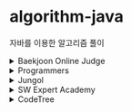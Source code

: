 # algorithm-java

자바를 이용한 알고리즘 풀이

<details>
    <summary>Baekjoon Online Judge</summary>

- 1012 - [유기농 배추](src/main/java/Baekjoon/BOJ_1012.java)
- 1018 - [체스판 다시 칠하기](src/main/java/Baekjoon/BOJ_1018.java)
- 1026 - [보물](src/main/java/Baekjoon/BOJ_1026.java)
- 1038 - [감소하는 수](src/main/java/Baekjoon/BOJ_1038.java)
- 1043 - [거짓말](src/main/java/Baekjoon/BOJ_1043.java)
- 1062 - [가르침](src/main/java/Baekjoon/BOJ_1062.java)
- 1074 - [Z](src/main/java/Baekjoon/BOJ_1074.java)
- 1080 - [행렬](src/main/java/Baekjoon/BOJ_1080.java)
- 1107 - [리모컨](src/main/java/Baekjoon/BOJ_1107.java)
- 1138 - [한 줄로 서기](src/main/java/Baekjoon/BOJ_1138.java)
- 1149 - [RGB거리](src/main/java/Baekjoon/BOJ_1149.java)
- 1158 - [요세푸스 문제](src/main/java/Baekjoon/BOJ_1158.java)
- 1182 - [부분수열의 합](src/main/java/Baekjoon/BOJ_1182.java)
- 1197 - [최소 스패닝 트리](src/main/java/Baekjoon/BOJ_1197.java)
- 1202 - [파티](src/main/java/Baekjoon/BOJ_1202.java)
- 1238 - [파티](src/main/java/Baekjoon/BOJ_1238.java)
- 1244 - [스위치 켜고 끄기](src/main/java/Baekjoon/BOJ_1244.java)
- 1253 - [좋다](src/main/java/Baekjoon/BOJ_1253.java)
- 1260 - [DFS와 BFS](src/main/java/Baekjoon/BOJ_1260.java)
- 1261 - [알고스팟](src/main/java/Baekjoon/BOJ_1261.java)
- 1269 - [대칭 차집합](src/main/java/Baekjoon/BOJ_1269.java)
- 1339 - [단어 수학](src/main/java/Baekjoon/BOJ_1339.java)
- 1342 - [비밀 모임](src/main/java/Baekjoon/BOJ_1342.java)
- 1374 - [강의실](src/main/java/Baekjoon/BOJ_1374.java)
- 1463 - [1로 만들기](src/main/java/Baekjoon/BOJ_1463.java)
- 1477 - [휴게소 세우기](src/main/java/Baekjoon/BOJ_1477.java)
- 1484 - [다이어트](src/main/java/Baekjoon/BOJ_1484.java)
- 1504 - [특정한 최단 경로](src/main/java/Baekjoon/BOJ_1504.java)
- 1520 - [내리막 길](src/main/java/Baekjoon/BOJ_1520.java)
- 1541 - [잃어버린 괄호](src/main/java/Baekjoon/BOJ_1541.java)
- 1592 - [영식이와 친구들](src/main/java/Baekjoon/BOJ_1592.java)
- 1600 - [말이 되고픈 원숭이](src/main/java/Baekjoon/BOJ_1600.java)
- 1654 - [랜선 자르기](src/main/java/Baekjoon/BOJ_1654.java)
- 1655 - [가운데를 말해요](src/main/java/Baekjoon/BOJ_1655.java)
- 1697 - [숨바꼭질](src/main/java/Baekjoon/BOJ_1697.java)
- 1713 - [후보 추천하기](src/main/java/Baekjoon/BOJ_1713.java)
- 1715 - [카드 정렬하기](src/main/java/Baekjoon/BOJ_1715.java)
- 1717 - [집합의 표현](src/main/java/Baekjoon/BOJ_1717.java)
- 1719 - [택배](src/main/java/Baekjoon/BOJ_1719.java)
- 1743 - [음식물 피하기](src/main/java/Baekjoon/BOJ_1743.java)
- 1753 - [최단경로](src/main/java/Baekjoon/BOJ_1753.java)
- 1755 - [숫자놀이](src/main/java/Baekjoon/BOJ_1755.java)
- 1759 - [암호 만들기](src/main/java/Baekjoon/BOJ_1759.java)
- 1764 - [듣보잡](src/main/java/Baekjoon/BOJ_1764.java)
- 1766 - [문제집](src/main/java/Baekjoon/BOJ_1766.java)
- 1789 - [수들의 합](src/main/java/Baekjoon/BOJ_1789.java)
- 1806 - [부분합](src/main/java/Baekjoon/BOJ_1806.java)
- 1817 - [짐 챙기는 숌](src/main/java/Baekjoon/BOJ_1817.java)
- 1865 - [웜홀](src/main/java/Baekjoon/BOJ_1865.java)
- 1874 - [스택 수열](src/main/java/Baekjoon/BOJ_1874.java)
- 1890 - [암호 만들기](src/main/java/Baekjoon/BOJ_1890.java)
- 1904 - [01타일](src/main/java/Baekjoon/BOJ_1904.java)
- 1912 - [연속합](src/main/java/Baekjoon/BOJ_1912.java)
- 1916 - [최소비용 구하기](src/main/java/Baekjoon/BOJ_1916.java)
- 1920 - [수 찾기](src/main/java/Baekjoon/BOJ_1920.java)
- 1922 - [네트워크 연결](src/main/java/Baekjoon/BOJ_1922.java)
- 1927 - [최소 힙](src/main/java/Baekjoon/BOJ_1927.java)
- 1932 - [정수 삼각형](src/main/java/Baekjoon/BOJ_1932.java)
- 1939 - [중량제한](src/main/java/Baekjoon/BOJ_1939.java)
- 1941 - [소문난 칠공주](src/main/java/Baekjoon/BOJ_1941.java)
- 1946 - [신입 사원](src/main/java/Baekjoon/BOJ_1946.java)
- 1956 - [운동](src/main/java/Baekjoon/BOJ_1956.java)
- 1987 - [알파벳](src/main/java/Baekjoon/BOJ_1987.java)
- 1992 - [쿼드트리](src/main/java/Baekjoon/BOJ_1992.java)
- 2002 - [추월](src/main/java/Baekjoon/BOJ_2002.java)
- 2003 - [수들의 합 2](src/main/java/Baekjoon/BOJ_2003.java)
- 2012 - [등수 매기기](src/main/java/Baekjoon/BOJ_2012.java)
- 2075 - [N번째 큰 수](src/main/java/Baekjoon/BOJ_2075.java)
- 2110 - [공유기 설치](src/main/java/Baekjoon/BOJ_2110.java)
- 2116 - [주사위 쌓기](src/main/java/Baekjoon/BOJ_2116.java)
- 2138 - [전구와 스위치](src/main/java/Baekjoon/BOJ_2138.java)
- 2146 - [다리 만들기](src/main/java/Baekjoon/BOJ_2146.java)
- 2151 - [거울 설치](src/main/java/Baekjoon/BOJ_2151.java)
- 2178 - [미로 탐색](src/main/java/Baekjoon/BOJ_2178.java)
- 2206 - [벽 부수고 이동하기](src/main/java/Baekjoon/BOJ_2206.java)
- 2210 - [숫자판 점프](src/main/java/Baekjoon/BOJ_2210.java)
- 2211 - [네트워크 복구](src/main/java/Baekjoon/BOJ_2211.java)
- 2212 - [센서](src/main/java/Baekjoon/BOJ_2212.java)
- 2217 - [로프](src/main/java/Baekjoon/BOJ_2217.java)
- 2230 - [수 고르기](src/main/java/Baekjoon/BOJ_2230.java)
- 2234 - [성곽](src/main/java/Baekjoon/BOJ_2234.java)
- 2239 - [스도쿠](src/main/java/Baekjoon/BOJ_2239.java)
- 2246 - [콘도 선정](src/main/java/Baekjoon/BOJ_2246.java)
- 2252 - [줄 세우기](src/main/java/Baekjoon/BOJ_2252.java)
- 2262 - [토너먼트 만들기](src/main/java/Baekjoon/BOJ_2262.java)
- 2285 - [우체국](src/main/java/Baekjoon/BOJ_2285.java)
- 2293 - [동전 1](src/main/java/Baekjoon/BOJ_2293.java)
- 2304 - [창고 다각형](src/main/java/Baekjoon/BOJ_2304.java)
- 2309 - [일곱 난쟁이](src/main/java/Baekjoon/BOJ_2309.java)
- 2412 - [암벽 등반](src/main/java/Baekjoon/BOJ_2412.java)
- 2437 - [저울](src/main/java/Baekjoon/BOJ_2437.java)
- 2439 - [별 찍기-2](src/main/java/Baekjoon/BOJ_2439.java)
- 2456 - [나는 학급회장이다](src/main/java/Baekjoon/BOJ_2456.java)
- 2458 - [키 순서](src/main/java/Baekjoon/BOJ_2458.java)
- 2468 - [안전 영역](src/main/java/Baekjoon/BOJ_2468.java)
- 2470 - [두 용액](src/main/java/Baekjoon/BOJ_2470.java)
- 2473 - [세 용액](src/main/java/Baekjoon/BOJ_2473.java)
- 2477 - [참외밭](src/main/java/Baekjoon/BOJ_2477.java)
- 2491 - [수열](src/main/java/Baekjoon/BOJ_2491.java)
- 2493 - [탑](src/main/java/Baekjoon/BOJ_2493.java)
- 2508 - [사탕 박사 고창영](src/main/java/Baekjoon/BOJ_2508.java)
- 2512 - [예산](src/main/java/Baekjoon/BOJ_2512.java)
- 2527 - [직사각형](src/main/java/Baekjoon/BOJ_2527.java)
- 2559 - [수열](src/main/java/Baekjoon/BOJ_2559.java)
- 2563 - [색종이](src/main/java/Baekjoon/BOJ_2563.java)
- 2564 - [경비원](src/main/java/Baekjoon/BOJ_2564.java)
- 2573 - [빙산](src/main/java/Baekjoon/BOJ_2573.java)
- 2578 - [빙고](src/main/java/Baekjoon/BOJ_2578.java)
- 2579 - [계단 오르기](src/main/java/Baekjoon/BOJ_2579.java)
- 2589 - [보물섬](src/main/java/Baekjoon/BOJ_2589.java)
- 2605 - [줄 세우기](src/main/java/Baekjoon/BOJ_2605.java)
- 2628 - [종이자르기](src/main/java/Baekjoon/BOJ_2628.java)
- 2635 - [수 이어가기](src/main/java/Baekjoon/BOJ_2635.java)
- 2636 - [치즈](src/main/java/Baekjoon/BOJ_2636.java)
- 2638 - [치즈](src/main/java/Baekjoon/BOJ_2638.java)
- 2660 - [회장뽑기](src/main/java/Baekjoon/BOJ_2660.java)
- 2661 - [좋은수열](src/main/java/Baekjoon/BOJ_2661.java)
- 2665 - [미로만들기](src/main/java/Baekjoon/BOJ_2665.java)
- 2667 - [단지번호붙이기](src/main/java/Baekjoon/BOJ_2667.java)
- 2669 - [직사각형 네개의 합집합의 면적 구하기](src/main/java/Baekjoon/BOJ_2669.java)
- 2696 - [중앙값 구하기](src/main/java/Baekjoon/BOJ_2696.java)
- 2805 - [나무 자르기](src/main/java/Baekjoon/BOJ_2805.java)
- 2839 - [설탕 배달](src/main/java/Baekjoon/BOJ_2839.java)
- 2884 - [알람 시계](src/main/java/Baekjoon/BOJ_2884.java)
- 2885 - [초콜릿 식사](src/main/java/Baekjoon/BOJ_2885.java)
- 2961 - [도영이가 만든 맛있는 음식](src/main/java/Baekjoon/BOJ_2961.java)
- 3020 - [개똥벌레](src/main/java/Baekjoon/BOJ_3020.java)
- 3040 - [백설 공주와 일곱 난쟁이](src/main/java/Baekjoon/BOJ_3040.java)
- 3055 - [탈출](src/main/java/Baekjoon/BOJ_3055.java)
- 3078 - [좋은 친구](src/main/java/Baekjoon/BOJ_3078.java)
- 3079 - [입국심사](src/main/java/Baekjoon/BOJ_3079.java)
- 3109 - [빵집](src/main/java/Baekjoon/BOJ_3109.java)
- 3151 - [합이 0](src/main/java/Baekjoon/BOJ_3151.java)
- 3187 - [양치기 꿍](src/main/java/Baekjoon/BOJ_3187.java)
- 3190 - [뱀](src/main/java/Baekjoon/BOJ_3190.java)
- 3273 - [두 수의 합](src/main/java/Baekjoon/BOJ_3273.java)
- 4195 - [친구 네트워크](src/main/java/Baekjoon/BOJ_4195.java)
- 4344 - [평균은 넘겠지](src/main/java/Baekjoon/BOJ_4344.java)
- 4386 - [별자리 만들기](src/main/java/Baekjoon/BOJ_4386.java)
- 4963 - [섬의 개수](src/main/java/Baekjoon/BOJ_4963.java)
- 4991 - [로봇 청소기](src/main/java/Baekjoon/BOJ_4991.java)
- 5430 - [AC](src/main/java/Baekjoon/BOJ_5430.java)
- 5972 - [택배 배송](src/main/java/Baekjoon/BOJ_5972.java)
- 6603 - [로또](src/main/java/Baekjoon/BOJ_6603.java)
- 6087 - [레이저 통신](src/main/java/Baekjoon/BOJ_6087.java)
- 7576 - [토마토](src/main/java/Baekjoon/BOJ_7576.java)
- 8983 - [사냥꾼](src/main/java/Baekjoon/BOJ_8983.java)
- 9095 - [1, 2, 3 더하기](src/main/java/Baekjoon/BOJ_9095.java)
- 9205 - [맥주 마시면서 걸어가기](src/main/java/Baekjoon/BOJ_9205.java)
- 9440 - [숫자 더하기](src/main/java/Baekjoon/BOJ_9440.java)
- 9663 - [N-Queen](src/main/java/Baekjoon/BOJ_9663.java)
- 9935 - [문자열 폭발](src/main/java/Baekjoon/BOJ_9935.java)
- 10026 - [적록색약](src/main/java/Baekjoon/BOJ_10026.java)
- 10157 - [자리배정](src/main/java/Baekjoon/BOJ_10157.java)
- 10163 - [색종이](src/main/java/Baekjoon/BOJ_10163.java)
- 10250 - [ACM 호텔](src/main/java/Baekjoon/BOJ_10250.java)
- 10815 - [숫자 카드](src/main/java/Baekjoon/BOJ_10815.java)
- 10775 - [공항](src/main/java/Baekjoon/BOJ_10775.java)
- 10816 - [숫자 카드 2](src/main/java/Baekjoon/BOJ_10816.java)
- 10974 - [모든 순열](src/main/java/Baekjoon/BOJ_10974.java)
- 11000 - [강의실 배정](src/main/java/Baekjoon/BOJ_11000.java)
- 11047 - [동전 0](src/main/java/Baekjoon/BOJ_11047.java)
- 11052 - [카드 구매하기](src/main/java/Baekjoon/BOJ_11052.java)
- 11053 - [가장 긴 증가하는 부분 수열](src/main/java/Baekjoon/BOJ_11053.java)
- 11055 - [가장 큰 증가 부분 수열](src/main/java/Baekjoon/BOJ_11055.java)
- 11057 - [오르막 수](src/main/java/Baekjoon/BOJ_11055.java)
- 11279 - [최대 힙](src/main/java/Baekjoon/BOJ_11279.java)
- 11286 - [절댓값 힙](src/main/java/Baekjoon/BOJ_11286.java)
- 11441 - [합 구하기](src/main/java/Baekjoon/BOJ_11441.java)
- 11657 - [타임머신](src/main/java/Baekjoon/BOJ_11657.java)
- 11659 - [구간 합 구하기 4](src/main/java/Baekjoon/BOJ_11659.java)
- 11660 - [구간 합 구하기 5](src/main/java/Baekjoon/BOJ_11660.java)
- 11722 - [가장 긴 감소하는 부분 수열](src/main/java/Baekjoon/BOJ_11722.java)
- 11723 - [집합](src/main/java/Baekjoon/BOJ_11723.java)
- 11726 - [2×n 타일링](src/main/java/Baekjoon/BOJ_11726.java)
- 11966 - [2의 제곱인가?](src/main/java/Baekjoon/BOJ_11966.java)
- 12015 - [가장 긴 증가하는 부분 수열 2](src/main/java/Baekjoon/BOJ_12015.java)
- 12738 - [가장 긴 증가하는 부분 수열 3](src/main/java/Baekjoon/BOJ_12738.java)
- 12851 - [숨바꼭질 2](src/main/java/Baekjoon/BOJ_12851.java)
- 12852 - [1로 만들기 2](src/main/java/Baekjoon/BOJ_12852.java)
- 12904 - [A와 B](src/main/java/Baekjoon/BOJ_12904.java)
- 12919 - [A와 B 2](src/main/java/Baekjoon/BOJ_12919.java)
- 13164 - [행복 유치원](src/main/java/Baekjoon/BOJ_13164.java)
- 13300 - [방배정](src/main/java/Baekjoon/BOJ_13300.java)
- 13305 - [주유소](src/main/java/Baekjoon/BOJ_13305.java)
- 13397 - [구간 나누기 2](src/main/java/Baekjoon/BOJ_13397.java)
- 13422 - [도둑](src/main/java/Baekjoon/BOJ_13422.java)
- 13549 - [숨바꼭질 3](src/main/java/Baekjoon/BOJ_13549.java)
- 13904 - [과제](src/main/java/Baekjoon/BOJ_13904.java)
- 13911 - [집 구하기](src/main/java/Baekjoon/BOJ_13911.java)
- 13913 - [숨바꼭질 4](src/main/java/Baekjoon/BOJ_13913.java)
- 13975 - [파일 합치기 3](src/main/java/Baekjoon/BOJ_13975.java)
- 14002 - [가장 긴 증가하는 부분 수열 4](src/main/java/Baekjoon/BOJ_14002.java)
- 14425 - [문자열 집합](src/main/java/Baekjoon/BOJ_14425.java)
- 14442 - [벽 부수고 이동하기 2](src/main/java/Baekjoon/BOJ_14442.java)
- 14499 - [주사위 굴리기](src/main/java/Baekjoon/BOJ_14499.java)
- 14500 - [테트로미노](src/main/java/Baekjoon/BOJ_14500.java)
- 14502 - [연구소](src/main/java/Baekjoon/BOJ_14502.java)
- 14503 - [로봇 청소기](src/main/java/Baekjoon/BOJ_14503.java)
- 14696 - [딱지놀이](src/main/java/Baekjoon/BOJ_14696.java)
- 14719 - [빗물](src/main/java/Baekjoon/BOJ_14719.java)
- 14888 - [연산자 끼워넣기](src/main/java/Baekjoon/BOJ_14888.java)
- 14889 - [스타트와 링크](src/main/java/Baekjoon/BOJ_14889.java)
- 14890 - [경사로](src/main/java/Baekjoon/BOJ_14890.java)
- 14891 - [톱니바퀴](src/main/java/Baekjoon/BOJ_14891.java)
- 14921 - [용액 합성하기](src/main/java/Baekjoon/BOJ_14921.java)
- 14938 - [서강그라운드](src/main/java/Baekjoon/BOJ_14938.java)
- 15649 - [N과 M (1)](src/main/java/Baekjoon/BOJ_15649.java)
- 15650 - [N과 M (2)](src/main/java/Baekjoon/BOJ_15650.java)
- 15651 - [N과 M (3)](src/main/java/Baekjoon/BOJ_15651.java)
- 15652 - [N과 M (4)](src/main/java/Baekjoon/BOJ_15652.java)
- 15654 - [N과 M (5)](src/main/java/Baekjoon/BOJ_15654.java)
- 15655 - [N과 M (6)](src/main/java/Baekjoon/BOJ_15655.java)
- 15656 - [N과 M (7)](src/main/java/Baekjoon/BOJ_15656.java)
- 15657 - [N과 M (8)](src/main/java/Baekjoon/BOJ_15657.java)
- 15661 - [링크와 스타트](src/main/java/Baekjoon/BOJ_15661.java)
- 15663 - [N과 M (9)](src/main/java/Baekjoon/BOJ_15663.java)
- 15684 - [사다리 조작](src/main/java/Baekjoon/BOJ_15684.java)
- 15685 - [드래곤 커브](src/main/java/Baekjoon/BOJ_15685.java)
- 15686 - [치킨 배달](src/main/java/Baekjoon/BOJ_15686.java)
- 15961 - [회전 초밥](src/main/java/Baekjoon/BOJ_15961.java)
- 15988 - [1, 2, 3 더하기 3](src/main/java/Baekjoon/BOJ_15988.java)
- 16208 - [귀찮음](src/main/java/Baekjoon/BOJ_16208.java)
- 16234 - [인구 이동](src/main/java/Baekjoon/BOJ_16234.java)
- 16235 - [나무 재테크](src/main/java/Baekjoon/BOJ_16235.java)
- 16236 - [아기 상어](src/main/java/Baekjoon/BOJ_16236.java)
- 16398 - [행성 연결](src/main/java/Baekjoon/BOJ_16398.java)
- 16562 - [친구비](src/main/java/Baekjoon/BOJ_16562.java)
- 16724 - [피리 부는 사나이](src/main/java/Baekjoon/BOJ_16724.java)
- 16918 - [봄버맨](src/main/java/Baekjoon/BOJ_16918.java)
- 16926 - [배열 돌리기 1](src/main/java/Baekjoon/BOJ_16926.java)
- 16928 - [뱀과 사다리 게임](src/main/java/Baekjoon/BOJ_16928.java)
- 16953 - [A → B](src/main/java/Baekjoon/BOJ_16953.java)
- 17135 - [캐슬 디펜스](src/main/java/Baekjoon/BOJ_17135.java)
- 17140 - [이차원 배열과 연산](src/main/java/Baekjoon/BOJ_17140.java)
- 17141 - [연구소 2](src/main/java/Baekjoon/BOJ_17141.java)
- 17142 - [연구소 3](src/main/java/Baekjoon/BOJ_17142.java)
- 17143 - [낚시왕](src/main/java/Baekjoon/BOJ_17143.java)
- 17144 - [미세먼지 안녕!](src/main/java/Baekjoon/BOJ_17144.java)
- 17478 - [재귀함수가 뭔가요?](src/main/java/Baekjoon/BOJ_17478.java)
- 17609 - [회문](src/main/java/Baekjoon/BOJ_17609.java)
- 17779 - [게리맨더링 2](src/main/java/Baekjoon/BOJ_17779.java)
- 17822 - [원판 돌리기](src/main/java/Baekjoon/BOJ_17822.java)
- 17837 - [새로운 게임 2](src/main/java/Baekjoon/BOJ_17837.java)
- 17951 - [흩날리는 시험지 속에서 내 평점이 느껴진거야](src/main/java/Baekjoon/BOJ_17951.java)
- 18405 - [경쟁적 전염](src/main/java/Baekjoon/BOJ_18405.java)
- 19236 - [청소년 상어](src/main/java/Baekjoon/BOJ_19236.java)
- 19237 - [어른 상어](src/main/java/Baekjoon/BOJ_19237.java)
- 19238 - [스타트 택시](src/main/java/Baekjoon/BOJ_19238.java)
- 20055 - [컨베이어 벨트 위의 로봇](src/main/java/Baekjoon/BOJ_20055.java)
- 20056 - [마법사 상어와 파이어볼](src/main/java/Baekjoon/BOJ_20056.java)
- 20057 - [마법사 상어와 토네이도](src/main/java/Baekjoon/BOJ_20057.java)
- 20058 - [마법사 상어와 파이어스톰](src/main/java/Baekjoon/BOJ_20058.java)
- 20437 - [문자열 게임 2](src/main/java/Baekjoon/BOJ_20437.java)
- 20922 - [겹치는 건 싫어](src/main/java/Baekjoon/BOJ_20922.java)
- 21608 - [상어 초등학교](src/main/java/Baekjoon/BOJ_21608.java)
- 21609 - [상어 중학교](src/main/java/Baekjoon/BOJ_21609.java)
- 21610 - [마법사 상어와 비바라기](src/main/java/Baekjoon/BOJ_21610.java)
- 21611 - [마법사 상어와 블리자드](src/main/java/Baekjoon/BOJ_21611.java)
- 21939 - [문제 추천 시스템 Version 1](src/main/java/Baekjoon/BOJ_21939.java)
- 22862 - [가장 긴 짝수 연속한 부분 수열 (large)](src/main/java/Baekjoon/BOJ_22862.java)
- 23288 - [주사위 굴리기 2](src/main/java/Baekjoon/BOJ_23288.java)
- 23290 - [마법사 상어와 복제](src/main/java/Baekjoon/BOJ_23290.java)
- 23630 - [가장 긴 부분 수열 구하기](src/main/java/Baekjoon/BOJ_23630.java)
</details>

<details>
    <summary>Programmers</summary>

- Level 1
  - [연습문제-문자열 나누기](src/main/java/Programmers/Programmers_연습문제_Level1_문자열나누기.java)
  - [연습문제-가장 가까운 같은 글자](src/main/java/Programmers/Programmers_연습문제_Level1_가장가까운같은글자.java)
  - [위클리챌린지-부족한 금액 계산하기](src/main/java/Programmers/Programmers_위클리챌린지_Level1_부족한금액계산하기.java)
  - [해시-완주하지 못한 선수](src/main/java/Programmers/Programmers_해시_Level1_완주하지못한선수.java)
  - [해시-폰켓몬](src/main/java/Programmers/Programmers_해시_Level1_폰켓몬.java)
  - [스택/큐-같은 숫자는 싫어](src/main/java/Programmers/Programmers_스택큐_Level1_같은숫자는싫어.java)
  - [정렬-K번째수](src/main/java/Programmers/Programmers_정렬_Level1_K번째수.java)
  - [탐욕법-체육복](src/main/java/Programmers/Programmers_탐욕법_Level1_체육복.java)
  - [2021-kakao-신규 아이디 추천](src/main/java/Programmers/Programmers_2021_Kakao_Level1_신규아이디추천.java)
  - [2022-kakao-internship-성격 유형 검사하기](src/main/java/Programmers/Programmers_2022_Kakao_Internship_Level1_성격유형검사하기.java)
  - [2022-kakao-신고 결과 받기](src/main/java/Programmers/Programmers_2022_Kakao_Level1_신고결과받기.java)
  - [2023-kakao-개인정보 수집 유효기간](src/main/java/Programmers/Programmers_2023_Kakao_Level1_개인정보수집유효기간.java)
- Level 2
  - [연습문제-N개의 최소공배수](src/main/java/Programmers/Programmers_연습문제_Level2_N개의최소공배수.java)
  - [힙-더 맵게](src/main/java/Programmers/Programmers_힙_Level2_더맵게.java)
  - [해시-전화번호 목록](src/main/java/Programmers/Programmers_해시_Level2_전화번호목록.java)
  - [해시-위장](src/main/java/Programmers/Programmers_해시_Level2_위장.java)
  - [스택/큐-기능개발](src/main/java/Programmers/Programmers_스택큐_Level2_기능개발.java)
  - [스택/큐-올바른 괄호](src/main/java/Programmers/Programmers_스택큐_Level2_올바른괄호.java)
  - [스택/큐-프린터](src/main/java/Programmers/Programmers_스택큐_Level2_프린터.java)
  - [스택/큐-다리를 지나는 트럭](src/main/java/Programmers/Programmers_스택큐_Level2_다리를지나는트럭.java)
  - [스택/큐-주식가격](src/main/java/Programmers/Programmers_스택큐_Level2_주식가격.java)
  - [정렬-가장 큰 수](src/main/java/Programmers/Programmers_정렬_Level2_가장큰수.java)
  - [완전탐색-소수 찾기](src/main/java/Programmers/Programmers_완전탐색_Level2_소수찾기.java)
  - [완전탐색-카펫](src/main/java/Programmers/Programmers_완전탐색_Level2_카펫.java)
  - [2020-kakao-문자열 압축](src/main/java/Programmers/Programmers_2020_Kakao_Level2_문자열압축.java)
  - [2022-kakao-주차 요금 계산](src/main/java/Programmers/Programmers_2022_Kakao_Level2_주차요금계산.java)
  - [2023-kakao-택배 배달과 수거하기](src/main/java/Programmers/Programmers_2023_Kakao_Level2_택배배달과수거하기.java)
  - [Summer/Winter-Coding-배달](src/main/java/Programmers/Programmers_startup_intership_Level2_배달.java)
  - [Summer/Winter-Coding-영어 끝말잇기](src/main/java/Programmers/Programmers_startup_internship_Level2_영어끝말잇기.java)
- Level 3
  - [2022-kakao-양과 늑대](src/main/java/Programmers/Programmers_2022_Kakao_Level3_양과늑대.java)
</details>

<details>
    <summary>Jungol</summary>

- 124 - [선택제어문-형성평가5](src/main/java/Jungol/Jungol_124.java)
- 1681 - [해밀턴 순환회로](src/main/java/Jungol/Jungol_1681.java)
- 1828 - [냉장고](src/main/java/Jungol/Jungol_1828.java)
</details>

<details>
    <summary>SW Expert Academy</summary>

- 1208 - [[S/W 문제해결 기본] 1일차 - Flatten](src/main/java/SWExpertAcademy/SWEA_1208.java)
- 1210 - [[S/W 문제해결 기본] 2일차 - Ladder1](src/main/java/SWExpertAcademy/SWEA_1210.java)
- 1218 - [[S/W 문제해결 기본] 4일차 - 괄호 짝짓기](src/main/java/SWExpertAcademy/SWEA_1218.java)
- 1223 - [[S/W 문제해결 기본] 6일차 - 계산기2](src/main/java/SWExpertAcademy/SWEA_1223.java)
- 1228 - [[S/W 문제해결 기본] 8일차 - 암호문1](src/main/java/SWExpertAcademy/SWEA_1228.java)
- 1233 - [[S/W 문제해결 기본] 9일차 - 사칙연산 유효성 검사](src/main/java/SWExpertAcademy/SWEA_1233.java)
- 1238 - [[S/W 문제해결 기본] 10일차 - Contact](src/main/java/SWExpertAcademy/SWEA_1238.java)
- 1249 - [[S/W 문제해결 응용] 4일차 - 보급로](src/main/java/SWExpertAcademy/SWEA_1249.java)
- 1289 - [원재의 메모리 복구하기](src/main/java/SWExpertAcademy/SWEA_1289.java)
- 1873 - [상호의 배틀필드](src/main/java/SWExpertAcademy/SWEA_1873.java)
- 1954 - [달팽이 숫자](src/main/java/SWExpertAcademy/SWEA_1954.java)
- 2001 - [파리 퇴치](src/main/java/SWExpertAcademy/SWEA_2001.java)
- 2072 - [홀수만 더하기](src/main/java/SWExpertAcademy/SWEA_2072.java)
- 2805 - [농작물 수확하기](src/main/java/SWExpertAcademy/SWEA_2805.java)
- 3289 - [서로소 집합](src/main/java/SWExpertAcademy/SWEA_3289.java)
- 3307 - [최장 증가 부분 수열](src/main/java/SWExpertAcademy/SWEA_3307.java)
- 3499 - [퍼펙트 셔플](src/main/java/SWExpertAcademy/SWEA_3499.java)
- 4013 - [[모의 SW 역량테스트] 특이한 자석](src/main/java/SWExpertAcademy/SWEA_4014.java)
- 4014 - [[모의 SW 역량테스트] 활주로 건설](src/main/java/SWExpertAcademy/SWEA_4014.java)
- 5215 - [햄버거 다이어트](src/main/java/SWExpertAcademy/SWEA_5215.java)
- 6808 - [규영이와 인영이의 카드게임](src/main/java/SWExpertAcademy/SWEA_6808.java)
- 7465 - [창용 마을 무리의 개수](src/main/java/SWExpertAcademy/SWEA_7465.java)
- 9229 - [한빈이와 Spot Mart](src/main/java/SWExpertAcademy/SWEA_9229.java)
</details>

<details>
    <summary>CodeTree</summary>

- [예술성](src/main/java/CodeTree/CodeTree_예술성.java)
- [나무박멸](src/main/java/CodeTree/CodeTree_나무박멸.java)
- [코드트리 빵](src/main/java/CodeTree/CodeTree_코드트리빵.java)
- [싸움땅](src/main/java/CodeTree/CodeTree_싸움땅.java)
</details>
